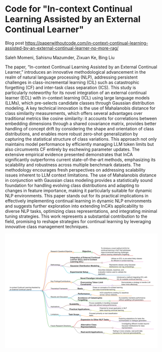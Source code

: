 # Code for "In-context Continual Learning Assisted by an External Continual Learner"

Blog post <https://paperwithoutcode.com/in-context-continual-learning-assisted-by-an-external-continual-learner-no-more-rag/>

Saleh Momeni, Sahisnu Mazumder, Zixuan Ke, Bing Liu

The paper, “In-context Continual Learning Assisted by an External Continual Learner,” introduces an innovative methodological advancement in the realm of natural language processing (NLP), addressing persistent challenges in class-incremental learning (CIL) such as catastrophic forgetting (CF) and inter-task class separation (ICS). This study is particularly noteworthy for its novel integration of an external continual learner (ECL) with in-context learning (ICL) using large language models (LLMs), which pre-selects candidate classes through Gaussian distribution modeling. A key technical innovation is the use of Mahalanobis distance for class similarity measurements, which offers several advantages over traditional metrics like cosine similarity: it accounts for correlations between embedding dimensions through a shared covariance matrix, provides better handling of concept drift by considering the shape and orientation of class distributions, and enables more robust zero-shot generalization by capturing the statistical structure of class variations. This approach not only maintains model performance by efficiently managing LLM token limits but also circumvents CF entirely by eschewing parameter updates. The extensive empirical evidence presented demonstrates that InCA significantly outperforms current state-of-the-art methods, emphasizing its scalability and robustness across multiple benchmark datasets. The methodology encourages fresh perspectives on addressing scalability issues inherent to LLM context limitations. The use of Mahalanobis distance in conjunction with Gaussian class modeling provides a statistically sound foundation for handling evolving class distributions and adapting to changes in feature importance, making it particularly suitable for dynamic NLP environments. This paper stands out for its practical implications in effectively implementing continual learning in dynamic NLP environments and suggests further exploration into extending InCA’s applicability to diverse NLP tasks, optimizing class representations, and integrating minimal tuning strategies. This work represents a substantial contribution to the field, promising to reshape strategies for continual learning by leveraging innovative class management techniques.

![alt text](2412.15563v1-markmap.md.png)